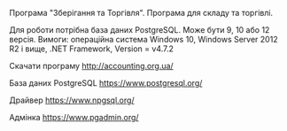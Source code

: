 Програма "Зберігання та Торгівля".
Програма для складу та торгівлі.

Для роботи потрібна база даних PostgreSQL. Може бути 9, 10 або 12 версія.
Вимоги: операційна система Windows 10, Windows Server 2012 R2 і вище, .NET Framework, Version = v4.7.2 

Скачати програму      http://accounting.org.ua/

База даних PostgreSQL https://www.postgresql.org/

Драйвер               https://www.npgsql.org/

Адмінка               https://www.pgadmin.org/

